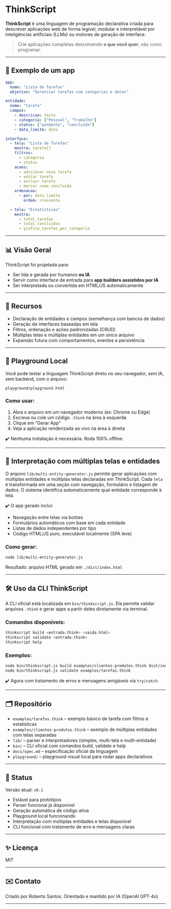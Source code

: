 # ThinkScript

**ThinkScript** é uma linguagem de programação declarativa criada para descrever aplicações web de forma legível, modular e interpretável por inteligências artificiais (LLMs) ou motores de geração de interface.

> Crie aplicações completas descrevendo **o que você quer**, não como programar.

---

## 🔖 Exemplo de um app
```yaml
app:
  nome: "Lista de Tarefas"
  objetivo: "Gerenciar tarefas com categorias e datas"

entidade:
  nome: "tarefa"
  campos:
    - descricao: texto
    - categoria: ["Pessoal", "Trabalho"]
    - status: ["pendente", "concluída"]
    - data_limite: data

interface:
  - tela: "Lista de Tarefas"
    mostra: tarefa[]
    filtros:
      - categoria
      - status
    acoes:
      - adicionar nova tarefa
      - editar tarefa
      - excluir tarefa
      - marcar como concluída
    ordenacao:
      - por: data_limite
        ordem: crescente

  - tela: "Estatísticas"
    mostra:
      - total_tarefas
      - total_concluidas
      - grafico_tarefas_por_categoria
```

---

## 📊 Visão Geral
ThinkScript foi projetada para:
- Ser lida e gerada por humanos **ou IA**
- Servir como interface de entrada para **app builders assistidos por IA**
- Ser interpretada ou convertida em HTML/JS automaticamente

---

## 🚀 Recursos
- Declaração de entidades e campos (semelhança com bancos de dados)
- Geração de interfaces baseadas em tela
- Filtros, ordenação e ações padronizadas (CRUD)
- Múltiplas telas e múltiplas entidades em um único arquivo
- Expansão futura com comportamentos, eventos e persistência

---

## 🧪 Playground Local

Você pode testar a linguagem ThinkScript direto no seu navegador, sem IA, sem backend, com o arquivo:

```
playground/playground.html
```

### Como usar:
1. Abra o arquivo em um navegador moderno (ex: Chrome ou Edge)
2. Escreva ou cole um código `.think` na área à esquerda
3. Clique em “Gerar App”
4. Veja a aplicação renderizada ao vivo na área à direita

✔️ Nenhuma instalação é necessária. Roda 100% offline.

---

## 🧩 Interpretação com múltiplas telas e entidades

O arquivo `lib/multi-entity-generator.js` permite gerar aplicações com múltiplas entidades e múltiplas telas declaradas em ThinkScript. Cada `tela` é transformada em uma seção com navegação, formulário e listagem de dados. O sistema identifica automaticamente qual entidade corresponde à tela.

✔️ O app gerado inclui:
- Navegação entre telas via botões
- Formulários automáticos com base em cada entidade
- Listas de dados independentes por tipo
- Código HTML/JS puro, executável localmente (SPA leve)

### Como gerar:
```bash
node lib/multi-entity-generator.js
```
Resultado: arquivo HTML gerado em `./dist/index.html`

---

## 🛠️ Uso da CLI ThinkScript

A CLI oficial está localizada em `bin/thinkscript.js`. Ela permite validar arquivos `.think` e gerar apps a partir deles diretamente via terminal.

### Comandos disponíveis:

```bash
thinkscript build <entrada.think> <saida.html>
thinkscript validate <entrada.think>
thinkscript help
```

### Exemplos:
```bash
node bin/thinkscript.js build examples/clientes-produtos.think dist/index.html
node bin/thinkscript.js validate examples/tarefas.think
```

✔️ Agora com tratamento de erros e mensagens amigáveis via `try/catch`.

---

## 🗂️ Repositório
- `examples/tarefas.think` – exemplo básico de tarefa com filtros e estatísticas
- `examples/clientes-produtos.think` – exemplo de múltiplas entidades com telas separadas
- `lib/` – parser e interpretadores (simples, multi-tela e multi-entidade)
- `bin/` – CLI oficial com comandos build, validate e help
- `docs/spec.md` – especificação oficial da linguagem
- `playground/` – playground visual local para rodar apps declarativos

---

## 📅 Status
Versão atual: `v0.1`
- Estável para protótipos
- Parser funcional já disponível
- Geração automática de código ativa
- Playground local funcionando
- Interpretação com múltiplas entidades e telas disponível
- CLI funcional com tratamento de erro e mensagens claras

---

## ✨ Licença
MIT

---

## ✉️ Contato
Criado por Roberto Santos. Orientado e mantido por IA (OpenAI GPT-4o)

---
